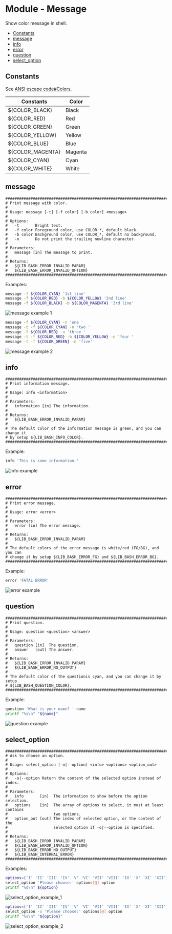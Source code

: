 # Module - Message

Show color message in shell.

* [Constants](#constants)
* [message](#message)
* [info](#info)
* [error](#error)
* [question](#question)
* [select_option](#select_option)

## Constants

See [ANSI escape code#Colors](https://en.wikipedia.org/wiki/ANSI_escape_code#Colors).

Constants | Color
----- | -----
${COLOR_BLACK} | Black
${COLOR_RED} | Red
${COLOR_GREEN} | Green
${COLOR_YELLOW} | Yellow
${COLOR_BLUE} | Blue
${COLOR_MAGENTA} | Magenta
${COLOR_CYAN} | Cyan
${COLOR_WHITE} | White

## message

```
################################################################################
# Print message with color.
#
# Usage: message [-t] [-f color] [-b color] <message>
#
# Options:
#   -t       Bright text.
#   -f color Foreground color, use COLOR_*, default black.
#   -b color Background color, use COLOR_*, default no background.
#   -n       Do not print the trailing newline character.
#
# Parameters:
#   message [in] The message to print.
#
# Returns:
#   ${LIB_BASH_ERROR_INVALID_PARAM}
#   ${LIB_BASH_ERROR_INVALID_OPTION}
################################################################################
```

Examples:
```bash
message -f ${COLOR_CYAN} '1st line'
message -f ${COLOR_RED} -b ${COLOR_YELLOW} '2nd line'
message -f ${COLOR_BLACK} -b ${COLOR_MAGENTA} '3rd line'
```
![message example 1](res/message1.png)

```bash
message -f ${COLOR_CYAN} -n 'one '
message -t -f ${COLOR_CYAN} -n 'two '
message -f ${COLOR_RED} -n 'three '
message -t -f ${COLOR_RED} -b ${COLOR_YELLOW} -n 'four '
message -t -f ${COLOR_GREEN} -n 'five'
```
![message example 2](res/message2.png)

## info

```
################################################################################
# Print information message.
#
# Usage: info <information>
#
# Parameters:
#   information [in] The information.
#
# Returns:
#   ${LIB_BASH_ERROR_INVALID_PARAM}
#
# The default color of the information message is green, and you can change it
# by setup ${LIB_BASH_INFO_COLOR}.
################################################################################
```

Example:
```bash
info 'This is some information.'
```
![info example](res/info.png)

## error

```
################################################################################
# Print error message.
#
# Usage: error <error>
#
# Parameters:
#   error [in] The error message.
#
# Returns:
#   ${LIB_BASH_ERROR_INVALID_PARAM}
#
# The default colors of the error message is white/red (FG/BG), and you can
# change it by setup ${LIB_BASH_ERROR_FG} and ${LIB_BASH_ERROR_BG}.
################################################################################
```

Example:
```bash
error 'FATAL ERROR'
```
![error example](res/error.png)

## question

```
################################################################################
# Print question.
#
# Usage: question <question> <answer>
#
# Parameters:
#   question [in]  The question.
#   answer   [out] The answer.
#
# Returns:
#   ${LIB_BASH_ERROR_INVALID_PARAM}
#   ${LIB_BASH_ERROR_NO_OUTPUT}
#
# The default color of the questionis cyan, and you can change it by setup
# ${LIB_BASH_QUESTION_COLOR}.
################################################################################
```

Example:
```bash
question 'What is your name? ' name
printf "%s\n" "${name}"
```
![question example](res/question.png)

## select_option

```
################################################################################
# Ask to choose an option.
#
# Usage: select_option [-o|--option] <info> <options> <option_out>
#
# Options:
#   -o|--option Return the content of the selected option instead of index.
#
# Parameters:
#   info       [in]  The information to show before the option selection.
#   options    [in]  The array of options to select, it must at least contains
#                    two options.
#   option_out [out] The index of selected option, or the content of the
#                    selected option if -o|--option is specified.
#
# Returns:
#   ${LIB_BASH_ERROR_INVALID_PARAM}
#   ${LIB_BASH_ERROR_INVALID_OPTION}
#   ${LIB_BASH_ERROR_NO_OUTPUT}
#   ${LIB_BASH_INTERNAL_ERROR}
################################################################################
```

Examples:
```bash
options=('I' 'II' 'III' 'IV' 'V' 'VI' 'VII' 'VIII' 'IX' 'X' 'XI' 'XII')
select_option 'Please choose:' options[@] option
printf "%d\n" ${option}
```
![select_option_example_1](res/select_option1.png)

```bash
options=('I' 'II' 'III' 'IV' 'V' 'VI' 'VII' 'VIII' 'IX' 'X' 'XI' 'XII')
select_option -o 'Please choose:' options[@] option
printf "%s\n" "${option}"
```
![select_option_example_2](res/select_option2.png)
